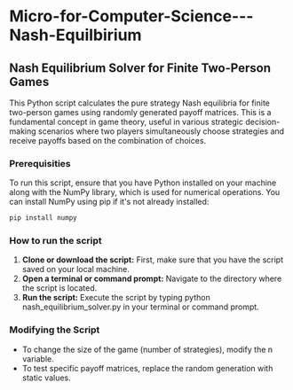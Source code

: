 # Micro-for-Computer-Science---Nash-Equilbirium

## Nash Equilibrium Solver for Finite Two-Person Games
This Python script calculates the pure strategy Nash equilibria for finite two-person games using randomly generated payoff matrices. This is a fundamental concept in game theory, useful in various strategic decision-making scenarios where two players simultaneously choose strategies and receive payoffs based on the combination of choices.

### Prerequisities
To run this script, ensure that you have Python installed on your machine along with the NumPy library, which is used for numerical operations. You can install NumPy using pip if it's not already installed:
```bash
pip install numpy
```

### How to run the script
1. **Clone or download the script:** First, make sure that you have the script saved on your local machine.
2. **Open a terminal or command prompt:** Navigate to the directory where the script is located.
3. **Run the script:** Execute the script by typing python nash_equilibrium_solver.py in your terminal or command prompt.

### Modifying the Script
- To change the size of the game (number of strategies), modify the n variable.
- To test specific payoff matrices, replace the random generation with static values.
